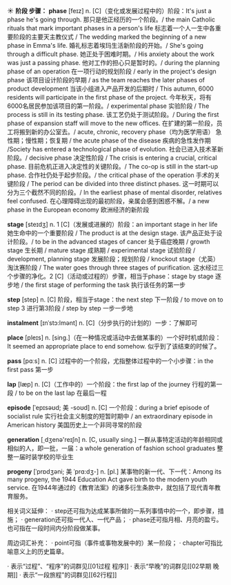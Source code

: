 ☀ <span class="category">**阶段 步骤：**</span>
<span class="vocabulary">**phase**</span> [feɪz]
<span class="definition">n. [C]（变化或发展过程中的）阶段：</span>It's just a phase he's going through. 那只是他正经历的一个阶段。/ the main Catholic rituals that mark important phases in a person's life 标志着一个人一生中各重要阶段的主要天主教仪式 / The wedding marked the beginning of a new phase in Emma's life. 婚礼标志着埃玛生活新阶段的开始。/ She's going through a difficult phase. 她正处于困难时期。/ His anxiety about the work was just a passing phase. 他对工作的担心只是暂时的。/ during the planning phase of an operation 在一项行动的规划阶段 / early in the project's design phase 该项目设计阶段的早期 / as the team reaches the later phases of product development 当该小组进入产品开发的后期时 / This autumn, 6000 residents will participate in the first phase of the project. 今年秋天，将有6000名居民参加该项目的第一阶段。/ experimental phase 实验阶段 / The process is still in its testing phase. 该工艺仍处于测试阶段。/ During the first phase of expansion staff will move to the new offices. 在扩建的第一阶段，员工将搬到新的办公室去。/ acute, chronic, recovery phase（均为医学用语） 急性期；慢性期；恢复期 / the acute phase of the disease 疾病的急性发作期 /Society has entered a technological phase of evolution. 社会已进入技术革新阶段。/ decisive phase 决定性阶段 / The crisis is entering a crucial, critical phase. 目前危机正进入决定性的关键阶段。/ The co-op is still in the start-up phase. 合作社仍处于起步阶段。/ the critical phase of the operation 手术的关键阶段 / The period can be divided into three distinct phases. 这一时期可以分为三个截然不同的阶段。/ In the earliest phase of mental disorder, relatives feel confused. 在心理障碍出现的最初阶段，亲属会感到困惑不解。/ a new phase in the European economy 欧洲经济的新阶段

<span class="vocabulary">**stage**</span> [steɪdӡ] 
<span class="definition">n. 1 [C]（发展或进展的）阶段：</span>an important stage in her life 她生命中的一个重要阶段 / The product is at the design stage. 该产品正处于设计阶段。/ to be in the advanced stages of cancer 处于癌症晚期 / growth stage 生长期 / mature stage 成熟期 / experimental stage 试验阶段 / development, planning stage 发展阶段；规划阶段 / knockout stage（尤英）淘汰赛阶段 / The water goes through three stages of purification. 这水经过三个步骤的净化。<span class="definition">2 [C]（活动或过程的）步骤，相当于phase：</span>stage by stage 逐步地 / the first stage of performing the task 执行该任务的第一步

<span class="vocabulary">**step**</span> [step] 
<span class="definition">n. [C] 阶段，相当于stage：</span>the next step 下一阶段 / to move on to step 3 进行第3阶段 / step by step 一步一步地
           
<span class="vocabulary">**instalment**</span> [ɪnˈstɔ:lmənt]
<span class="definition">n. [C]（分步执行的计划的）一步：</span>了解即可

<span class="vocabulary">**place**</span> [pleɪs] 
<span class="definition">n. [sing.]（在一种情况或活动中去做某事的）一个好时机或阶段：</span>It seemed an appropriate place to end somehow. 似乎到了该结束的时候了。

<span class="vocabulary">**pass**</span> [pɑːs] 
<span class="definition">n. [C] 过程中的一个阶段，尤指整体过程中的一个小步骤：</span>in the first pass 第一步

<span class="vocabulary">**lap**</span> [læp] 
<span class="definition">n. [C]（工作中的）一个阶段：</span>the first lap of the journey 行程的第一段 / to be on the last lap 在最后一程
           
<span class="vocabulary">**episode**</span> [ˈepɪsəʊd; 美 -soʊd]
<span class="definition">n. [C] 一个阶段：</span>during a brief episode of socialist rule 实行社会主义制度的短暂时期中 / an extraordinary episode in American history 美国历史上一个非同寻常的阶段

<span class="vocabulary">**generation**</span> [͵dӡenə'reɪʃn] 
<span class="definition">n. [C, usually sing.] 一群从事特定活动的年龄相同或相似的人，即一批，一届：</span>a whole generation of fashion school graduates 整整一届时装学校的毕业生
           
<span class="vocabulary">**progeny**</span> [ˈprɒdʒəni; 美 ˈprɑ:dʒ-]
<span class="definition">n. [pl.] 某事物的新一代、下一代：</span>Among its many progeny, the 1944 Education Act gave birth to the modern youth service. 在1944年通过的《教育法案》的诸多衍生条款中，就包括了现代青年教育服务。

相关词义延伸：
· step还可指为达成某事所做的一系列事情中的一个，即步骤，措施；
· generation还可指一代人、一代产品；
· phase还可指月相、月亮的盈亏。也可指在一段时间内分阶段做某事。

周边词汇补充：
· point可指（事件或事物发展中的）某一阶段；
· chapter可指比喻意义上的历史篇章。

· 表示“过程”、“程序”的词群见[[01过程 程序]]
· 表示“早晚”的词群见[[02早期 晚期]]
· 表示“一段旅程”的词群见[[62行程]]
